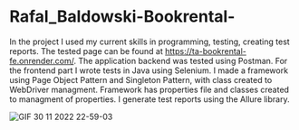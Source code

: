 # Rafal_Baldowski-Bookrental-
In the project I used my current skills in programming, testing, creating test reports. The tested page can be found at https://ta-bookrental-fe.onrender.com/. The application backend was tested using Postman. For the frontend part I wrote tests in Java using Selenium. I made a framework using Page Object Pattern and Singleton Pattern, with class created to WebDriver managment. Framework has properties file and classes created to managment of properties. I generate test reports using the Allure library. 

![GIF 30 11 2022 22-59-03](https://user-images.githubusercontent.com/110236444/204917886-86c3f2d3-043b-4769-967b-1c4a35d56e10.gif)
